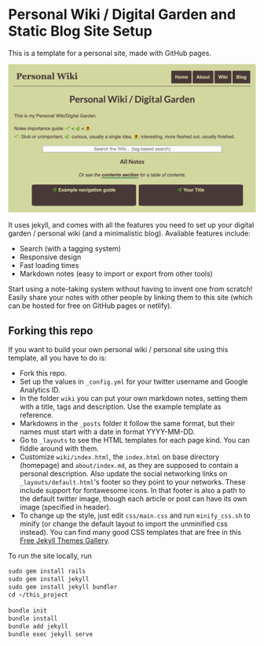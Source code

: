 # Personal Wiki / Digital Garden and Static Blog Site Setup

This is a template for a personal site, made with GitHub pages. 

![](resources/pw_screen1.png)

It uses jekyll, and comes with all the features you need to set up your digital garden / personal wiki (and a minimalistic blog). Available features include:

- Search (with a tagging system)
- Responsive design
- Fast loading times
- Markdown notes (easy to import or export from other tools)

Start using a note-taking system without having to invent one from scratch! Easily share your notes with other people by linking them to this site (which can be hosted for free on GitHub pages or netlify).

## Forking this repo

If you want to build your own personal wiki / personal site using this template, all you have to do is:

- Fork this repo.
- Set up the values in `_config.yml` for your twitter username and Google Analytics ID.
- In the folder `wiki` you can put your own markdown notes, setting them with a title, tags and description. Use the example template as reference.
- Markdowns in the `_posts` folder it follow the same format, but their names must start with a date in format YYYY-MM-DD.
- Go to `_layouts` to see the HTML templates for each page kind. You can fiddle around with them.
- Customize `wiki/index.html`, the `index.html` on base directory (homepage) and `about/index.md`, as they are supposed to contain a personal description. Also update the social networking links on `_layouts/default.html`'s footer so they point to your networks. These include support for fontawesome icons. In that footer is also a path to the default twitter image, though each article or post can have its own image (specified in header).
- To change up the style, just edit `css/main.css` and run `minify_css.sh` to minify (or change the default layout to import the unminified css instead). You can find many good CSS templates that are free in this [Free Jekyll Themes Gallery](https://jekyllthemes.io/free).

To run the site locally, run

```
sudo gem install rails
sudo gem install jekyll
sudo gem install jekyll bundler
cd ~/this_project

bundle init
bundle install
bundle add jekyll
bundle exec jekyll serve
```
